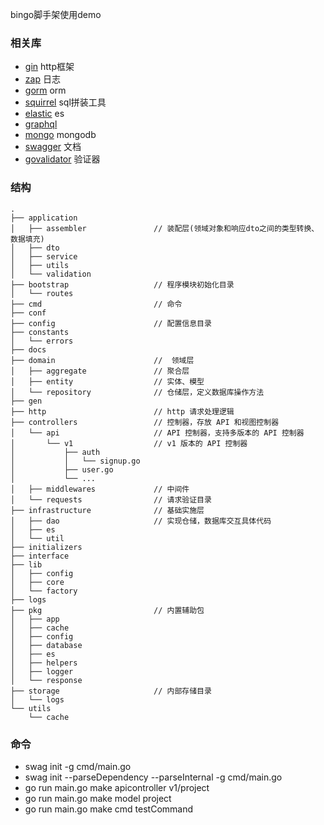 bingo脚手架使用demo

### 相关库
- [gin](https://github.com/gin-gonic/gin) http框架
- [zap](https://github.com/uber-go/zap) 日志
- [gorm](gorm.io/gorm) orm
- [squirrel](github.com/Masterminds/squirrel) sql拼装工具
- [elastic](https://github.com/olivere/elastic) es
- [graphql](https://github.com/graphql-go/graphql)
- [mongo](https://go.mongodb.org/mongo-driver) mongodb
- [swagger](https://github.com/swaggo/gin-swagger) 文档
- [govalidator](https://github.com/thedevsaddam/govalidator) 验证器

### 结构
```azure
.
├── application             
│   ├── assembler               // 装配层(领域对象和响应dto之间的类型转换、数据填充)
│   ├── dto
│   ├── service
│   ├── utils
│   └── validation
├── bootstrap                   // 程序模块初始化目录
│   └── routes
├── cmd                         // 命令
├── conf
├── config                      // 配置信息目录
├── constants
│   └── errors
├── docs
├── domain                      //  领域层
│   ├── aggregate               // 聚合层
│   ├── entity                  // 实体、模型
│   └── repository              // 仓储层，定义数据库操作方法
├── gen
├── http                        // http 请求处理逻辑
├── controllers                 // 控制器，存放 API 和视图控制器
│   └── api                     // API 控制器，支持多版本的 API 控制器
│       └── v1                  // v1 版本的 API 控制器
│           ├── auth
│           │   └── signup.go
│           ├── user.go
│           └── ...
│   ├── middlewares             // 中间件
│   └── requests                // 请求验证目录
├── infrastructure              // 基础实施层
│   ├── dao                     // 实现仓储，数据库交互具体代码
│   ├── es
│   └── util
├── initializers
├── interface
├── lib
│   ├── config
│   ├── core
│   └── factory
├── logs
├── pkg                         // 内置辅助包
│   ├── app
│   ├── cache
│   ├── config
│   ├── database
│   ├── es
│   ├── helpers
│   ├── logger
│   └── response
├── storage                     // 内部存储目录
│   └── logs
└── utils
    └── cache
```

### 命令
- swag init -g cmd/main.go
- swag init --parseDependency --parseInternal -g cmd/main.go
- go run main.go make apicontroller v1/project
- go run main.go make model project
- go run main.go make cmd testCommand